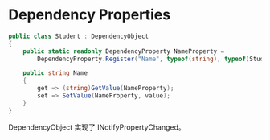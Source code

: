 # Dependency Properties
```csharp
public class Student : DependencyObject
{
    public static readonly DependencyProperty NameProperty =
        DependencyProperty.Register("Name", typeof(string), typeof(Student));

    public string Name
    {
        get => (string)GetValue(NameProperty);
        set => SetValue(NameProperty, value);
    }
}
```
DependencyObject 实现了 INotifyPropertyChanged。